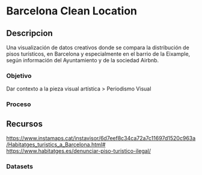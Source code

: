 # Barcelona Clean Location
## Descripcion
Una visualización de datos creativos donde se compara la distribución de pisos turísticos, en Barcelona y especialmente en el barrio de la Eixample, según información del Ayuntamiento y de la sociedad Airbnb.



### Objetivo
Dar contexto a la pieza visual artística > Periodismo Visual

### Proceso


## Recursos
https://www.instamaps.cat/instavisor/6d7eef8c34ca72a7c11697d1520c963a/Habitatges_turistics_a_Barcelona.html#
https://www.habitatges.es/denunciar-piso-turistico-ilegal/

### Datasets

